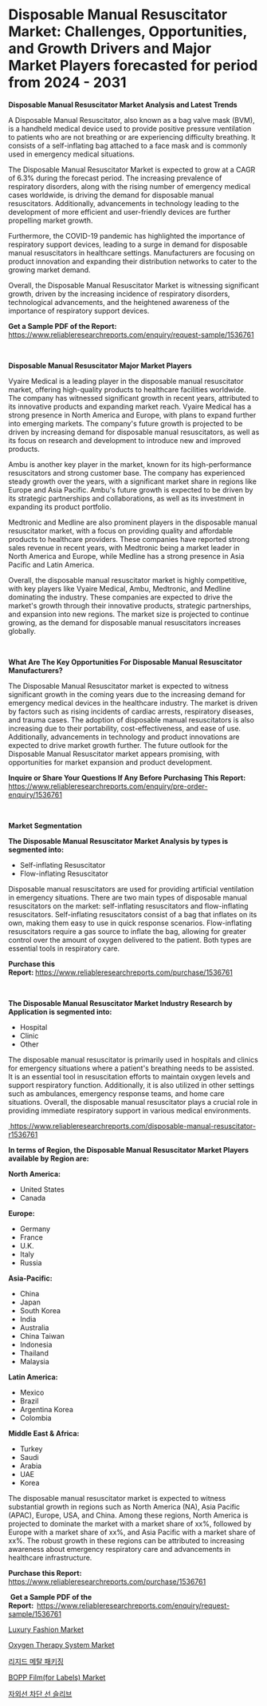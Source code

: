 <p><h1>Disposable Manual Resuscitator Market: Challenges, Opportunities, and Growth Drivers and Major Market Players forecasted for period from 2024 - 2031</h1></p><p><strong>Disposable Manual Resuscitator Market Analysis and Latest Trends</strong></p>
<p><p>A Disposable Manual Resuscitator, also known as a bag valve mask (BVM), is a handheld medical device used to provide positive pressure ventilation to patients who are not breathing or are experiencing difficulty breathing. It consists of a self-inflating bag attached to a face mask and is commonly used in emergency medical situations.</p><p>The Disposable Manual Resuscitator Market is expected to grow at a CAGR of 6.3% during the forecast period. The increasing prevalence of respiratory disorders, along with the rising number of emergency medical cases worldwide, is driving the demand for disposable manual resuscitators. Additionally, advancements in technology leading to the development of more efficient and user-friendly devices are further propelling market growth.</p><p>Furthermore, the COVID-19 pandemic has highlighted the importance of respiratory support devices, leading to a surge in demand for disposable manual resuscitators in healthcare settings. Manufacturers are focusing on product innovation and expanding their distribution networks to cater to the growing market demand.</p><p>Overall, the Disposable Manual Resuscitator Market is witnessing significant growth, driven by the increasing incidence of respiratory disorders, technological advancements, and the heightened awareness of the importance of respiratory support devices.</p></p>
<p><strong>Get a Sample PDF of the Report:&nbsp;</strong> <a href="https://www.reliableresearchreports.com/enquiry/request-sample/1536761">https://www.reliableresearchreports.com/enquiry/request-sample/1536761</a></p>
<p>&nbsp;</p>
<p><strong>Disposable Manual Resuscitator Major Market Players</strong></p>
<p><p>Vyaire Medical is a leading player in the disposable manual resuscitator market, offering high-quality products to healthcare facilities worldwide. The company has witnessed significant growth in recent years, attributed to its innovative products and expanding market reach. Vyaire Medical has a strong presence in North America and Europe, with plans to expand further into emerging markets. The company's future growth is projected to be driven by increasing demand for disposable manual resuscitators, as well as its focus on research and development to introduce new and improved products.</p><p>Ambu is another key player in the market, known for its high-performance resuscitators and strong customer base. The company has experienced steady growth over the years, with a significant market share in regions like Europe and Asia Pacific. Ambu's future growth is expected to be driven by its strategic partnerships and collaborations, as well as its investment in expanding its product portfolio.</p><p>Medtronic and Medline are also prominent players in the disposable manual resuscitator market, with a focus on providing quality and affordable products to healthcare providers. These companies have reported strong sales revenue in recent years, with Medtronic being a market leader in North America and Europe, while Medline has a strong presence in Asia Pacific and Latin America.</p><p>Overall, the disposable manual resuscitator market is highly competitive, with key players like Vyaire Medical, Ambu, Medtronic, and Medline dominating the industry. These companies are expected to drive the market's growth through their innovative products, strategic partnerships, and expansion into new regions. The market size is projected to continue growing, as the demand for disposable manual resuscitators increases globally.</p></p>
<p>&nbsp;</p>
<p><strong>What Are The Key Opportunities For Disposable Manual Resuscitator Manufacturers?</strong></p>
<p><p>The Disposable Manual Resuscitator market is expected to witness significant growth in the coming years due to the increasing demand for emergency medical devices in the healthcare industry. The market is driven by factors such as rising incidents of cardiac arrests, respiratory diseases, and trauma cases. The adoption of disposable manual resuscitators is also increasing due to their portability, cost-effectiveness, and ease of use. Additionally, advancements in technology and product innovations are expected to drive market growth further. The future outlook for the Disposable Manual Resuscitator market appears promising, with opportunities for market expansion and product development.</p></p>
<p><strong>Inquire or Share Your Questions If Any Before Purchasing This Report:</strong> <a href="https://www.reliableresearchreports.com/enquiry/pre-order-enquiry/1536761">https://www.reliableresearchreports.com/enquiry/pre-order-enquiry/1536761</a></p>
<p>&nbsp;</p>
<p><strong>Market Segmentation</strong></p>
<p><strong>The Disposable Manual Resuscitator Market Analysis by types is segmented into:</strong></p>
<p><ul><li>Self-inflating Resuscitator</li><li>Flow-inflating Resuscitator</li></ul></p>
<p><p>Disposable manual resuscitators are used for providing artificial ventilation in emergency situations. There are two main types of disposable manual resuscitators on the market: self-inflating resuscitators and flow-inflating resuscitators. Self-inflating resuscitators consist of a bag that inflates on its own, making them easy to use in quick response scenarios. Flow-inflating resuscitators require a gas source to inflate the bag, allowing for greater control over the amount of oxygen delivered to the patient. Both types are essential tools in respiratory care.</p></p>
<p><strong>Purchase this Report:&nbsp;</strong><a href="https://www.reliableresearchreports.com/purchase/1536761">https://www.reliableresearchreports.com/purchase/1536761</a></p>
<p>&nbsp;</p>
<p><strong>The Disposable Manual Resuscitator Market Industry Research by Application is segmented into:</strong></p>
<p><ul><li>Hospital</li><li>Clinic</li><li>Other</li></ul></p>
<p><p>The disposable manual resuscitator is primarily used in hospitals and clinics for emergency situations where a patient's breathing needs to be assisted. It is an essential tool in resuscitation efforts to maintain oxygen levels and support respiratory function. Additionally, it is also utilized in other settings such as ambulances, emergency response teams, and home care situations. Overall, the disposable manual resuscitator plays a crucial role in providing immediate respiratory support in various medical environments.</p></p>
<p><a href="https://www.reliableresearchreports.com/disposable-manual-resuscitator-r1536761">&nbsp;https://www.reliableresearchreports.com/disposable-manual-resuscitator-r1536761</a></p>
<p><strong>In terms of Region, the Disposable Manual Resuscitator Market Players available by Region are:</strong></p>
<p>
    <p> <strong> North America: </strong>
        <ul>
            <li>United States</li>
            <li>Canada</li>
        </ul>
        </p> 
    <p> <strong> Europe: </strong>
        <ul>
            <li>Germany</li>
            <li>France</li>
            <li>U.K.</li>
            <li>Italy</li>
            <li>Russia</li>
        </ul>
        </p> 
    <p> <strong> Asia-Pacific: </strong>
        <ul>
            <li>China</li>
            <li>Japan</li>
            <li>South Korea</li>
            <li>India</li>
            <li>Australia</li>
            <li>China Taiwan</li>
            <li>Indonesia</li>
            <li>Thailand</li>
            <li>Malaysia</li>
        </ul>
        </p> 
    <p> <strong> Latin America: </strong>
        <ul>
            <li>Mexico</li>
            <li>Brazil</li>
            <li>Argentina Korea</li>
            <li>Colombia</li>
        </ul>
        </p> 
    <p> <strong> Middle East & Africa: </strong>
        <ul>
            <li>Turkey</li>
            <li>Saudi</li>
            <li>Arabia</li>
            <li>UAE</li>
            <li>Korea</li>
        </ul>
    </p>
    </p>
<p><p>The disposable manual resuscitator market is expected to witness substantial growth in regions such as North America (NA), Asia Pacific (APAC), Europe, USA, and China. Among these regions, North America is projected to dominate the market with a market share of xx%, followed by Europe with a market share of xx%, and Asia Pacific with a market share of xx%. The robust growth in these regions can be attributed to increasing awareness about emergency respiratory care and advancements in healthcare infrastructure.</p></p>
<p><strong>Purchase this Report: </strong><a href="https://www.reliableresearchreports.com/purchase/1536761">https://www.reliableresearchreports.com/purchase/1536761</a></p>
<p>&nbsp;<strong>Get a Sample PDF of the Report:&nbsp;&nbsp;</strong><a href="https://www.reliableresearchreports.com/enquiry/request-sample/1536761">https://www.reliableresearchreports.com/enquiry/request-sample/1536761</a></p>
<p><strong></strong></p>
<p><p><a href="https://www.linkedin.com/pulse/luxury-fashionnbspmarket-focuses-market-share-size-projected-jzeke?trackingId=ZdU7dKBFL36XZ%2BjMKPFnSg%3D%3D">Luxury Fashion Market</a></p><p><a href="https://github.com/mabutironaldo/Market-Research-Report-List-4/blob/main/oxygen-therapy-system-market.md">Oxygen Therapy System Market</a></p><p><a href="https://github.com/hxzi07639916/Market-Research-Report-List-2/blob/main/517405745900.md">리지드 메탈 패키징</a></p><p><a href="https://issuu.com/reportprime-2/docs/bopp-filmfor-labels-market-size-2030.pptx">BOPP Film(for Labels) Market</a></p><p><a href="https://medium.com/@douglasvasquez626/%EC%9E%90%EC%99%B8%EC%84%A0-%EC%B0%A8%EB%8B%A8-%EC%84%A0-%EC%8A%AC%EB%A6%AC%EB%B8%8C-%EC%8B%9C%EC%9E%A5-%EC%A0%90%EC%9C%A0%EC%9C%A8-%EB%B3%80%ED%99%94-%EB%B0%8F-%EC%8B%9C%EC%9E%A5-%EC%84%B1%EC%9E%A5-%EB%8F%99%ED%96%A5-2024%EB%85%84-2031%EB%85%84-9342f3be875a">자외선 차단 선 슬리브</a></p></p>